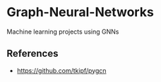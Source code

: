 # Graph-Neural-Networks
Machine learning projects using GNNs


## References

- https://github.com/tkipf/pygcn
